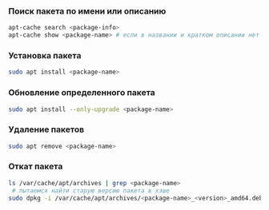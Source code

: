 ### Поиск пакета по имени или описанию
```bash
apt-cache search <package-info>
apt-cache show <package-name> # если в названии и кратком описании нет <package-info>
```

### Установка пакета
```bash
sudo apt install <package-name>
```

### Обновление определенного пакета
```bash
sudo apt install --only-upgrade <package-name>
```

### Удаление пакетов
```bash
sudo apt remove <package-name>
```

### Откат пакета
```bash
ls /var/cache/apt/archives | grep <package-name>
 # пытаемся найти старую версию пакета в хэше
sudo dpkg -i /var/cache/apt/archives/<package-name>_<version>_amd64.deb # устанавливаем старую версию
```